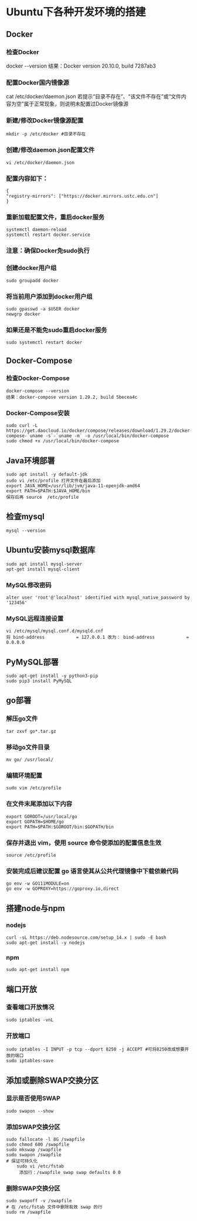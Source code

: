 # Ubuntu下各种开发环境的搭建
## Docker
### 检查Docker
docker --version
结果：Docker version 20.10.0, build 7287ab3

### 配置Docker国内镜像源
cat /etc/docker/daemon.json
若提示“目录不存在”、“该文件不存在”或“文件内容为空”属于正常现象，则说明未配置过Docker镜像源

### 新建/修改Docker镜像源配置
    mkdir -p /etc/docker #目录不存在

### 创建/修改daemon.json配置文件
    vi /etc/docker/daemon.json

### 配置内容如下：
    {
    "registry-mirrors": ["https://docker.mirrors.ustc.edu.cn"]
    }

### 重新加载配置文件，重启docker服务
    systemctl daemon-reload
    systemctl restart docker.service

### 注意：确保Docker免sudo执行
### 创建docker用户组
    sudo groupadd docker
### 将当前用户添加到docker用户组
    sudo gpasswd -a $USER docker
    newgrp docker 
### 如果还是不能免sudo重启docker服务
    sudo systemctl restart docker
    
## Docker-Compose
### 检查Docker-Compose
    docker-compose --version
    结果：docker-compose version 1.29.2, build 5becea4c

### Docker-Compose安装
    sudo curl -L https://get.daocloud.io/docker/compose/releases/download/1.29.2/docker-compose-`uname -s`-`uname -m` -o /usr/local/bin/docker-compose
    sudo chmod +x /usr/local/bin/docker-compose

## Java环境部署
    sudo apt install -y default-jdk
    sudo vi /etc/profile 打开文件在最后添加
    export JAVA_HOME=/usr/lib/jvm/java-11-openjdk-amd64
    export PATH=$PATH:$JAVA_HOME/bin
    保存后再 source  /etc/profile

## 检查mysql
    mysql --version

## Ubuntu安装mysql数据库
    sudo apt install mysql-server
    apt-get install mysql-client
### MySQL修改密码
    alter user 'root'@'localhost' identified with mysql_native_password by '123456'
### MySQL远程连接设置
    vi /etc/mysql/mysql.conf.d/mysqld.cnf 
    将 bind-address            = 127.0.0.1 改为： bind-address            = 0.0.0.0

## PyMySQL部署
    sudo apt-get install -y python3-pip
    sudo pip3 install PyMySQL

## go部署
### 解压go文件
    tar zxvf go*.tar.gz

### 移动go文件目录
    mv go/ /usr/local/

### 编辑环境配置
    sudo vim /etc/profile

### 在文件末尾添加以下内容
    export GOROOT=/usr/local/go
    export GOPATH=$HOME/go
    export PATH=$PATH:$GOROOT/bin:$GOPATH/bin

### 保存并退出 vim，使用 source 命令使添加的配置信息生效
    source /etc/profile

### 安装完成后建议配置 go 语言使其从公共代理镜像中下载依赖代码
    go env -w GO111MODULE=on
    go env -w GOPROXY=https://goproxy.io,direct

## 搭建node与npm
### nodejs
    curl -sL https://deb.nodesource.com/setup_14.x | sudo -E bash
    sudo apt-get install -y nodejs
### npm
    sudo apt-get install npm

## 端口开放
### 查看端口开放情况
    sudo iptables -vnL

### 开放端口
    sudo iptables -I INPUT -p tcp --dport 8250 -j ACCEPT #可将8250改成想要开放的端口
    sudo iptables-save

## 添加或删除SWAP交换分区
### 显示是否使用SWAP
    sudo swapon --show
### 添加SWAP交换分区
    sudo fallocate -l 8G /swapfile
    sudo chmod 600 /swapfile
    sudo mkswap /swapfile
    sudo swapon /swapfile
    # 保证可持久化
        sudo vi /etc/fstab 
         添加行：/swapfile swap swap defaults 0 0
### 删除SWAP交换分区
    sudo swapoff -v /swapfile
    # 在 /etc/fstab 文件中删除有效 swap 的行
    sudo rm /swapfile
